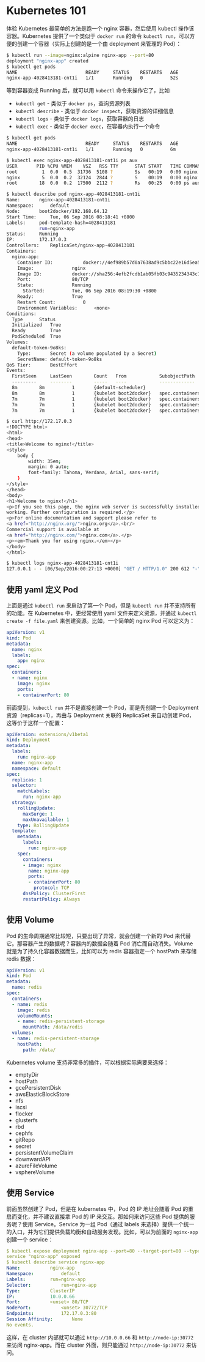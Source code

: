 # Kubernetes 101

体验 Kubernetes 最简单的方法是跑一个 nginx 容器，然后使用 kubectl 操作该容器。Kubernetes 提供了一个类似于 `docker run` 的命令 `kubectl run`，可以方便的创建一个容器（实际上创建的是一个由 deployment 来管理的 Pod）：

```sh
$ kubectl run --image=nginx:alpine nginx-app --port=80
deployment "nginx-app" created
$ kubectl get pods
NAME                         READY     STATUS    RESTARTS   AGE
nginx-app-4028413181-cnt1i   1/1       Running   0          52s
```

等到容器变成 Running 后，就可以用 `kubectl` 命令来操作它了，比如

- `kubectl get` - 类似于 `docker ps`，查询资源列表
- `kubectl describe` - 类似于 `docker inspect`，获取资源的详细信息
- `kubectl logs` - 类似于 `docker logs`，获取容器的日志
- `kubectl exec` - 类似于 `docker exec`，在容器内执行一个命令

```sh
$ kubectl get pods
NAME                         READY     STATUS    RESTARTS   AGE
nginx-app-4028413181-cnt1i   1/1       Running   0          6m

$ kubectl exec nginx-app-4028413181-cnt1i ps aux
USER       PID %CPU %MEM    VSZ   RSS TTY      STAT START   TIME COMMAND
root         1  0.0  0.5  31736  5108 ?        Ss   00:19   0:00 nginx: master process nginx -g daemon off;
nginx        5  0.0  0.2  32124  2844 ?        S    00:19   0:00 nginx: worker process
root        18  0.0  0.2  17500  2112 ?        Rs   00:25   0:00 ps aux

$ kubectl describe pod nginx-app-4028413181-cnt1i
Name:  		nginx-app-4028413181-cnt1i
Namespace:     	default
Node:  		boot2docker/192.168.64.12
Start Time:    	Tue, 06 Sep 2016 08:18:41 +0800
Labels:		pod-template-hash=4028413181
       		run=nginx-app
Status:		Running
IP:    		172.17.0.3
Controllers:   	ReplicaSet/nginx-app-4028413181
Containers:
  nginx-app:
    Container ID:      		docker://4ef989b57d0a7638ad9c5bbc22e16d5ea5b459281c77074fc982eba50973107f
    Image:     			nginx
    Image ID:  			docker://sha256:4efb2fcdb1ab05fb03c9435234343c1cc65289eeb016be86193e88d3a5d84f6b
    Port:      			80/TCP
    State:     			Running
      Started: 			Tue, 06 Sep 2016 08:19:30 +0800
    Ready:     			True
    Restart Count:     		0
    Environment Variables:     	<none>
Conditions:
  Type 		Status
  Initialized  	True
  Ready        	True
  PodScheduled 	True
Volumes:
  default-token-9o8ks:
    Type:      	Secret (a volume populated by a Secret)
    SecretName:	default-token-9o8ks
QoS Tier:      	BestEffort
Events:
  FirstSeen    	LastSeen       	Count  	From   			SubobjectPath  			Type   		Reason 		Message
  ---------    	--------       	-----  	----   			-------------  			--------       	------ 		-------
  8m   		8m     		1      	{default-scheduler}   					Normal 		Scheduled      	Successfully assigned nginx-app-4028413181-cnt1i to boot2docker
  8m   		8m     		1      	{kubelet boot2docker}  	spec.containers{nginx-app}     	Normal 		Pulling		pulling image "nginx"
  7m   		7m     		1      	{kubelet boot2docker}  	spec.containers{nginx-app}     	Normal 		Pulled 		Successfully pulled image "nginx"
  7m   		7m     		1      	{kubelet boot2docker}  	spec.containers{nginx-app}     	Normal 		Created		Created container with docker id 4ef989b57d0a
  7m   		7m     		1      	{kubelet boot2docker}  	spec.containers{nginx-app}     	Normal 		Started		Started container with docker id 4ef989b57d0a

$ curl http://172.17.0.3
<!DOCTYPE html>
<html>
<head>
<title>Welcome to nginx!</title>
<style>
    body {
        width: 35em;
        margin: 0 auto;
        font-family: Tahoma, Verdana, Arial, sans-serif;
    }
</style>
</head>
<body>
<h1>Welcome to nginx!</h1>
<p>If you see this page, the nginx web server is successfully installed and
working. Further configuration is required.</p>
<p>For online documentation and support please refer to
<a href="http://nginx.org/">nginx.org</a>.<br/>
Commercial support is available at
<a href="http://nginx.com/">nginx.com</a>.</p>
<p><em>Thank you for using nginx.</em></p>
</body>
</html>

$ kubectl logs nginx-app-4028413181-cnt1i
127.0.0.1 - - [06/Sep/2016:00:27:13 +0000] "GET / HTTP/1.0" 200 612 "-" "-" "-"
```

## 使用 yaml 定义 Pod

上面是通过 `kubectl run` 来启动了第一个 Pod，但是 `kubectl run` 并不支持所有的功能。在 Kubernetes 中，更经常使用 yaml 文件来定义资源，并通过 `kubectl create -f file.yaml` 来创建资源。比如，一个简单的 nginx Pod 可以定义为：

```yaml
apiVersion: v1
kind: Pod
metadata:
  name: nginx
  labels:
    app: nginx
spec:
  containers:
  - name: nginx
    image: nginx
    ports:
    - containerPort: 80
```

前面提到，`kubectl run` 并不是直接创建一个 Pod，而是先创建一个 Deployment 资源（replicas=1），再由与 Deployment 关联的 ReplicaSet 来自动创建 Pod，这等价于这样一个配置：

```yaml
apiVersion: extensions/v1beta1
kind: Deployment
metadata:
  labels:
    run: nginx-app
  name: nginx-app
  namespace: default
spec:
  replicas: 1
  selector:
    matchLabels:
      run: nginx-app
  strategy:
    rollingUpdate:
      maxSurge: 1
      maxUnavailable: 1
    type: RollingUpdate
  template:
    metadata:
      labels:
        run: nginx-app
    spec:
      containers:
      - image: nginx
        name: nginx-app
        ports:
        - containerPort: 80
          protocol: TCP
      dnsPolicy: ClusterFirst
      restartPolicy: Always
```

## 使用 Volume

Pod 的生命周期通常比较短，只要出现了异常，就会创建一个新的 Pod 来代替它。那容器产生的数据呢？容器内的数据会随着 Pod 消亡而自动消失。Volume 就是为了持久化容器数据而生，比如可以为 redis 容器指定一个 hostPath 来存储 redis 数据：

```yaml
apiVersion: v1
kind: Pod
metadata:
  name: redis
spec:
  containers:
  - name: redis
    image: redis
    volumeMounts:
    - name: redis-persistent-storage
      mountPath: /data/redis
  volumes:
  - name: redis-persistent-storage
    hostPath:
      path: /data/
```

Kubernetes volume 支持非常多的插件，可以根据实际需要来选择：

* emptyDir
* hostPath
* gcePersistentDisk
* awsElasticBlockStore
* nfs
* iscsi
* flocker
* glusterfs
* rbd
* cephfs
* gitRepo
* secret
* persistentVolumeClaim
* downwardAPI
* azureFileVolume
* vsphereVolume

## 使用 Service

前面虽然创建了 Pod，但是在 kubernetes 中，Pod 的 IP 地址会随着 Pod 的重启而变化，并不建议直接拿 Pod 的 IP 来交互。那如何来访问这些 Pod 提供的服务呢？使用 Service。Service 为一组 Pod（通过 labels 来选择）提供一个统一的入口，并为它们提供负载均衡和自动服务发现。比如，可以为前面的 `nginx-app` 创建一个 service：

```yaml
$ kubectl expose deployment nginx-app --port=80 --target-port=80 --type=NodePort
service "nginx-app" exposed
$ kubectl describe service nginx-app
Name:  			nginx-app
Namespace:     		default
Labels:			run=nginx-app
Selector:      		run=nginx-app
Type:  			ClusterIP
IP:    			10.0.0.66
Port:  			<unset>	80/TCP
NodePort:      		<unset>	30772/TCP
Endpoints:     		172.17.0.3:80
Session Affinity:      	None
No events.
```

这样，在 cluster 内部就可以通过 `http://10.0.0.66` 和 `http://node-ip:30772` 来访问 nginx-app。而在 cluster 外面，则只能通过 `http://node-ip:30772` 来访问。
